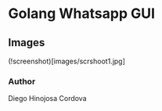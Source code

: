 # Golang Whatsapp GUI

## Images

(!screenshot)[images/scrshoot1.jpg]

### Author
Diego Hinojosa Cordova